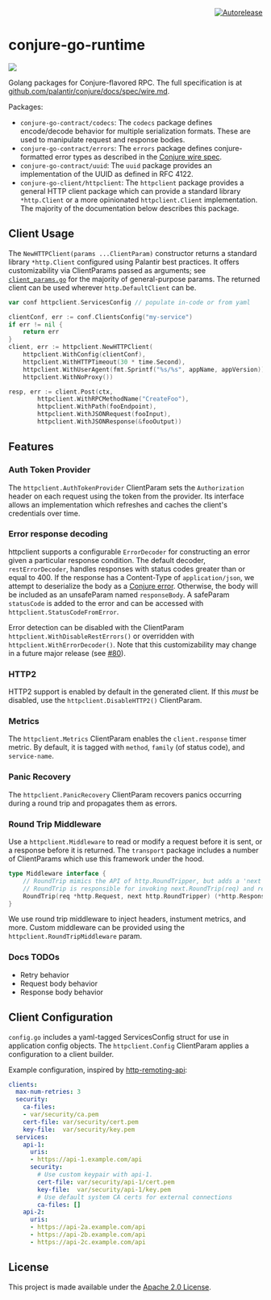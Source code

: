 <p align="right">
<a href="https://autorelease.general.dmz.palantir.tech/palantir/conjure-go-runtime"><img src="https://img.shields.io/badge/Perform%20an-Autorelease-success.svg" alt="Autorelease"></a>
</p>

conjure-go-runtime
==================
[![](https://godoc.org/github.com/palantir/conjure-go-runtime?status.svg)](http://godoc.org/github.com/palantir/conjure-go-runtime)

Golang packages for Conjure-flavored RPC. The full specification is at [github.com/palantir/conjure/docs/spec/wire.md](https://github.com/palantir/conjure/blob/master/docs/spec/wire.md).

Packages:

* `conjure-go-contract/codecs`: The `codecs` package defines encode/decode behavior for multiple serialization formats. These are used to manipulate request and response bodies.
* `conjure-go-contract/errors`: The `errors` package defines conjure-formatted error types as described in the [Conjure wire spec](https://github.com/palantir/conjure/blob/master/docs/spec/wire.md#55-conjure-errors).
* `conjure-go-contract/uuid`:  The `uuid` package provides an implementation of the UUID as defined in RFC 4122.
* `conjure-go-client/httpclient`: The `httpclient` package provides a general HTTP client package which can provide a standard library `*http.Client` or a more opinionated `httpclient.Client` implementation. The majority of the documentation below describes this package.

## Client Usage

The `NewHTTPClient(params ...ClientParam)` constructor returns a standard library `*http.Client` configured using Palantir best practices.
It offers customizability via ClientParams passed as arguments; see [`client_params.go`](conjure-go-client/httpclient/client_params.go) for the majority of general-purpose params.
The returned client can be used wherever `http.DefaultClient` can be.

```go
var conf httpclient.ServicesConfig // populate in-code or from yaml

clientConf, err := conf.ClientsConfig("my-service")
if err != nil {
	return err
}
client, err := httpclient.NewHTTPClient(
    httpclient.WithConfig(clientConf),
    httpclient.WithHTTPTimeout(30 * time.Second),
    httpclient.WithUserAgent(fmt.Sprintf("%s/%s", appName, appVersion)),
    httpclient.WithNoProxy())

resp, err := client.Post(ctx,
		httpclient.WithRPCMethodName("CreateFoo"),
		httpclient.WithPath(fooEndpoint),
		httpclient.WithJSONRequest(fooInput),
        httpclient.WithJSONResponse(&fooOutput))
```

## Features

### Auth Token Provider

The `httpclient.AuthTokenProvider` ClientParam sets the `Authorization` header on each request using the token from the provider.
Its interface allows an implementation which refreshes and caches the client's credentials over time.

### Error response decoding

httpclient supports a configurable `ErrorDecoder` for constructing an error given a particular response condition.
The default decoder, `restErrorDecoder`, handles responses with status codes greater than or equal to 400.
If the response has a Content-Type of `application/json`, we attempt to deserialize the body as a [Conjure error](https://github.com/palantir/conjure/blob/master/docs/spec/wire.md#55-conjure-errors).
Otherwise, the body will be included as an unsafeParam named `responseBody`.
A safeParam `statusCode` is added to the error and can be accessed with `httpclient.StatusCodeFromError`.

Error detection can be disabled with the ClientParam `httpclient.WithDisableRestErrors()` or overridden with `httpclient.WithErrorDecoder()`.
Note that this customizability may change in a future major release (see [#80](https://github.com/palantir/conjure-go-runtime/issues/80)).

### HTTP2

HTTP2 support is enabled by default in the generated client. If this _must_ be disabled, use the `httpclient.DisableHTTP2()` ClientParam.

### Metrics

The `httpclient.Metrics` ClientParam enables the `client.response` timer metric.
By default, it is tagged with `method`, `family` (of status code), and `service-name`.

### Panic Recovery

The `httpclient.PanicRecovery` ClientParam recovers panics occurring during a round trip and propagates them as errors.

### Round Trip Middleware

Use a `httpclient.Middleware` to read or modify a request before it is sent, or a response before it is returned.
The `transport` package includes a number of ClientParams which use this framework under the hood.

```go
type Middleware interface {
	// RoundTrip mimics the API of http.RoundTripper, but adds a 'next' argument.
	// RoundTrip is responsible for invoking next.RoundTrip(req) and returning the response.
	RoundTrip(req *http.Request, next http.RoundTripper) (*http.Response, error)
}
```

We use round trip middleware to inject headers, instument metrics, and more.
Custom middleware can be provided using the `httpclient.RoundTripMiddleware` param.

### Docs TODOs
* Retry behavior
* Request body behavior
* Response body behavior

## Client Configuration

`config.go` includes a yaml-tagged ServicesConfig struct for use in application config objects.
The `httpclient.Config` ClientParam applies a configuration to a client builder.

Example configuration, inspired by [http-remoting-api](https://github.com/palantir/http-remoting-api):
```yml
clients:
  max-num-retries: 3
  security:
    ca-files:
    - var/security/ca.pem
    cert-file: var/security/cert.pem
    key-file:  var/security/key.pem
  services:
    api-1:
      uris:
      - https://api-1.example.com/api
      security:
        # Use custom keypair with api-1.
        cert-file: var/security/api-1/cert.pem
        key-file:  var/security/api-1/key.pem
        # Use default system CA certs for external connections
        ca-files: []
    api-2:
      uris:
      - https://api-2a.example.com/api
      - https://api-2b.example.com/api
      - https://api-2c.example.com/api
```

License
-------
This project is made available under the [Apache 2.0 License](http://www.apache.org/licenses/LICENSE-2.0).

